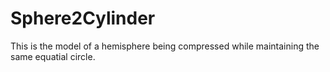 # Sphere2Cylinder
This is the model of a hemisphere being compressed while maintaining the same equatial circle.
